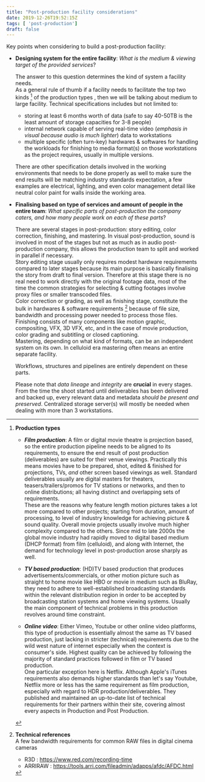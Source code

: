 ```yaml
---
title: "Post-production facility considerations"
date: 2019-12-26T19:52:15Z
tags: [ 'post-production']
draft: false
---
```


Key points when considering to build a post-production facility:

- **Designing system for the entire facility**: _What is the medium & viewing target of the provided services_?     
    
    The answer to this question determines the kind of system a facility needs.    
    As a general rule of thumb if a facility needs to facilitate the top two kinds [^note] of the production types , then we will be talking about medium to large facility. Technical specifications includes but not limited to: 
    - storing at least 6 months worth of data (safe to say 40-50TB is the least amount of storage capacities for 3-8 people)
    - internal network capable of serving real-time video (_emphasis in visual because audio is much lighter_) data to workstations
    - multiple specific (often turn-key) hardwares & softwares for handling the workloads for finishing to media format(s) on those workstations as the project requires, usually in multiple versions. 

    There are other specification details involved in the working environments that needs to be done properly as well to make sure the end results will be matching industry standards expectation, a few examples are electrical, lighting, and even color management detail like neutral color paint for walls inside the working area. 

- **Finalising based on type of services and amount of people in the entire team**: _What specific parts of post-production the company caters, and how many people work on each of these parts_?     

    There are several stages in post-production: story editing, color correction, finishing, and mastering. In visual post-production, sound is involved in most of the stages but not as much as in audio post-production company, this allows the production team to split and worked in parallel if necessary.    
    Story editing stage usually only requires modest hardware requirements compared to later stages because its main purpose is basically finalising the story from draft to final version. Therefore at this stage there is no real need to work directly with the original footage data, most of the time the common strategies for selecting & cutting footages involve proxy files or smaller transcoded files.      
    Color correction or grading, as well as finishing stage, constitute the bulk in hardwares & software requirements [^bandwidth] because of file size, bandwidth and processing power needed to process those files.      
    Finishing consists of many components like motion graphic, compositing, VFX, 3D VFX, etc, and in the case of movie production, color grading and subtitling or closed captioning.         
    Mastering, depending on what kind of formats, can be an independent system on its own. In celluloid era mastering often means an entire separate facility.
         
    Workflows, structures and pipelines are entirely dependent on these parts. 
    
    Please note that _data lineage_ and _integrity_ are **crucial** in every stages. From the time the shoot started until deliverables has been delivered and backed up, every relevant data and metadata _should be present and preserved_. Centralized storage server(s) will mostly be needed when dealing with more than 3 workstations. 


 
[^note]: **Production types**

    - **_Film production_**: A film or digital movie theatre is projection based, so the entire production pipeline needs to be aligned to its requirements, to ensure the end result of post production (deliverables) are suited for their venue viewings. Practically this means movies have to be prepared, shot, edited & finished for projections, TVs, _and_ other screen based viewings as well. Standard deliverables usually are digital masters for theaters, teasers/trailers/promos for TV stations or networks, and then to online distributions; all having distinct and overlapping sets of requirements.     
    These are the reasons why feature length motion pictures takes a lot more compared to other projects; starting from duration, amount of processing, to level of industry knowledge for achieving picture & sound quality. Overall movie projects usually involve much higher complexity compared to the others. Since mid to late 2000s the global movie industry had rapidly moved to digital based medium (DHCP format) from film (celluloid), and along with Internet, the demand for technology level in post-production arose sharply as well.
    
    - **_TV based production_**: (HD)TV based production that produces advertisements/commercials, or other motion picture such as straight to home movie like HBO or movie in medium such as BluRay, they need to adhere to well-established broadcasting standards within the relevant distribution region in order to be accepted by broadcasting station systems and home viewing systems. Usually the main component of technical problems in this production revolves around time constraint.
    
    - **_Online video_**: Either Vimeo, Youtube or other online video platforms, this type of production is essentially almost the same as TV based production, just lacking in stricter (technical) requirements due to the wild west nature of internet especially when the context is consumer's side. Highest quality can be achieved by following the majority of standard practices followed in film or TV based production.     
    One particular exception here is Netflix. Although Apple's iTunes requirements also demands higher standards than let's say Youtube, Netflix more or less has the same requirement as film production, especially with regard to HDR production/deliverables. They published and maintained an up-to-date list of technical requirements for their partners within their site, covering almost every aspects in Production and Post Production.


[^bandwidth]: **Technical references**      
    A few bandwidth requirements for common RAW files in digital cinema cameras          
    * R3D : https://www.red.com/recording-time   
    * ARRIRAW : https://tools.arri.com/fileadmin/adapps/afdc/AFDC.html
